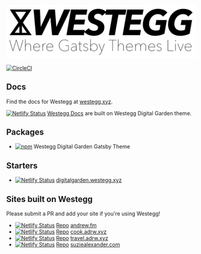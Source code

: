 ![Westegg: Where Gatsby Themes Live](/docs/static/img/logos/westegg-slogan.png)

[![CircleCI](https://circleci.com/gh/adrwxyz/westegg.svg?style=svg)](https://circleci.com/gh/adrwxyz/westegg)

## Docs

Find the docs for Westegg at [westegg.xyz](http://westegg.xyz/).

[![Netlify Status](https://api.netlify.com/api/v1/badges/35371a61-9514-4d26-8bf3-344bb8ff9d4e/deploy-status)](https://app.netlify.com/sites/westeggdocs/deploys) [Westegg Docs](http://westegg.xyz/) are built on Westegg Digital Garden theme.

## Packages

- [![npm](https://img.shields.io/npm/v/@westegg/gatsby-theme-digital-garden.svg?label=@westegg/gatsby-theme-digital-garden)](https://www.npmjs.com/package/@westegg/gatsby-theme-digital-garden) Westegg Digital Garden Gatsby Theme

## Starters

- [![Netlify Status](https://api.netlify.com/api/v1/badges/5f5e6a3d-cda1-421e-ac92-9e1140112f29/deploy-status)](https://app.netlify.com/sites/westeggdigitalgarden/deploys) [digitalgarden.westegg.xyz](http://digitalgarden.westegg.xyz)

## Sites built on Westegg

Please submit a PR and add your site if you're using Westegg!

- [![Netlify Status](https://api.netlify.com/api/v1/badges/22667c9d-c088-4ae0-b75d-8a99e11d3167/deploy-status)](https://app.netlify.com/sites/andrewfm/deploys) [Repo](http://g.adrw.ch/andrew.fm) [andrew.fm](http://andrew.fm)
- [![Netlify Status](https://api.netlify.com/api/v1/badges/a63ad086-fc71-4205-9b68-9eb0a29f129c/deploy-status)](https://app.netlify.com/sites/cookadrwxyz/deploys) [Repo](http://g.adrw.ch/cook.adrw.xyz) [cook.adrw.xyz](http://cook.adrw.xyz)
- [![Netlify Status](https://api.netlify.com/api/v1/badges/c6152a21-a3f1-4232-bd3d-11e5a321a8f9/deploy-status)](https://app.netlify.com/sites/traveladrwxyz/deploys) [Repo](http://g.adrw.ch/travel.adrw.xyz) [travel.adrw.xyz](http://travel.adrw.xyz)
- [![Netlify Status](https://api.netlify.com/api/v1/badges/08e4cc15-8174-456d-ab74-7c10b74291f9/deploy-status)](https://app.netlify.com/sites/suziealexandercom/deploys) [Repo](http://g.adrw.ch/suziealexander.com) [suziealexander.com](http://suziealexander.com)
